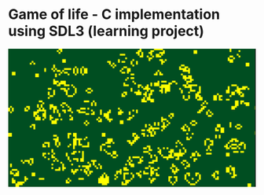 
# Game of life - C implementation using SDL3 (learning project)


![Rendering demo](https://github.com/kzlucas/gameOfLife/blob/main/demo.gif?raw=true)

